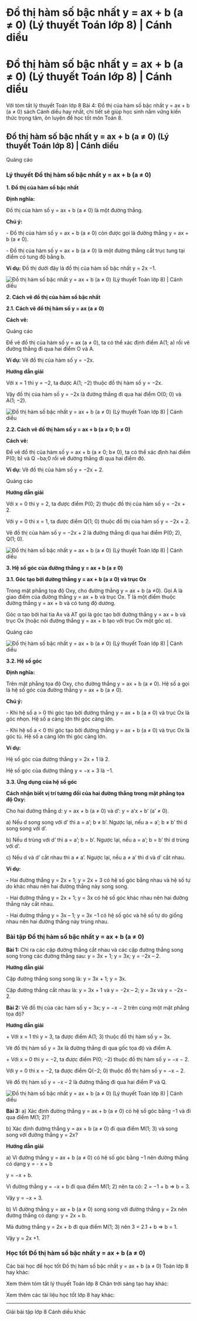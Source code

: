 # Đồ thị hàm số bậc nhất y = ax + b (a ≠ 0) (Lý thuyết Toán lớp 8) | Cánh diều

# Đồ thị hàm số bậc nhất y = ax + b (a ≠ 0) (Lý thuyết Toán lớp 8) | Cánh diều

Với tóm tắt lý thuyết Toán lớp 8 Bài 4: Đồ thị của hàm số bậc nhất y = ax + b (a ≠ 0) sách Cánh diều hay nhất, chi tiết sẽ giúp học sinh nắm vững kiến thức trọng tâm, ôn luyện để học tốt môn Toán 8.

## Đồ thị hàm số bậc nhất y = ax + b (a ≠ 0) (Lý thuyết Toán lớp 8) | Cánh diều

Quảng cáo

### **Lý thuyết Đồ thị hàm số bậc nhất y = ax + b (a ≠ 0)**

**1\. Đồ thị của hàm số bậc nhất**

**Định nghĩa:**

Đồ thị của hàm số y = ax + b (a ≠ 0) là một đường thẳng.

**Chú ý:**

\- Đồ thị của hàm số y = ax + b (a ≠ 0) còn được gọi là đường thẳng y = ax + b (a ≠ 0).

\- Đồ thị của hàm số y = ax + b (a ≠ 0) là một đường thẳng cắt trục tung tại điểm có tung độ bằng b.

**Ví dụ:** Đồ thị dưới đây là đồ thị của hàm số bậc nhất y = 2x −1.

![Đồ thị hàm số bậc nhất y = ax + b \(a ≠ 0\) \(Lý thuyết Toán lớp 8\) | Cánh diều](https://vietjack.com/toan-8-cd/images/ly-thuyet-bai-4-do-thi-ham-so-bac-nhat-y-ax-b.PNG)

**2\. Cách vẽ đồ thị của hàm số bậc nhất**

**2.1. Cách vẽ đồ thị hàm số y = ax (a ≠ 0)**

**Cách vẽ:**

Quảng cáo

Để vẽ đồ thị của hàm số y = ax (a ≠ 0), ta có thể xác định điểm A(1; a) rồi vẽ đường thẳng đi qua hai điểm O và A. 

**Ví dụ:** Vẽ đồ thị của hàm số y = −2x.

**Hướng dẫn giải**

Với x = 1 thì y = −2, ta được A(1; −2) thuộc đồ thị hàm số y = −2x.

Vậy đồ thị của hàm số y = −2x là đường thẳng đi qua hai điểm O(0; 0) và A(1; −2).

![Đồ thị hàm số bậc nhất y = ax + b \(a ≠ 0\) \(Lý thuyết Toán lớp 8\) | Cánh diều](https://vietjack.com/toan-8-cd/images/ly-thuyet-bai-4-do-thi-ham-so-bac-nhat-y-ax-b-1.PNG)

**2.2. Cách vẽ đồ thị hàm số y = ax + b (a ≠ 0; b ≠ 0)**

**Cách vẽ:**

Để vẽ đồ thị của hàm số y = ax + b (a ≠ 0; b≠ 0), ta có thể xác định hai điểm P(0; b) và Q −ba;0 rồi vẽ đường thẳng đi qua hai điểm đó.

**Ví dụ:** Vẽ đồ thị của hàm số y = −2x + 2.

Quảng cáo

**Hướng dẫn giải**

Với x = 0 thì y = 2, ta được điểm P(0; 2) thuộc đồ thị của hàm số y = −2x + 2.

Với y = 0 thì x = 1, ta được điểm Q(1; 0) thuộc đồ thị của hàm số y = −2x + 2.

Vẽ đồ thị của hàm số y = −2x + 2 là đường thẳng đi qua hai điểm P(0; 2), Q(1; 0).

![Đồ thị hàm số bậc nhất y = ax + b \(a ≠ 0\) \(Lý thuyết Toán lớp 8\) | Cánh diều](https://vietjack.com/toan-8-cd/images/ly-thuyet-bai-4-do-thi-ham-so-bac-nhat-y-ax-b-2.PNG)

**3\. Hệ số góc của đường thẳng y = ax + b (a ≠ 0)**

**3.1. Góc tạo bởi đường thẳng y = ax + b (a ≠ 0) và trục Ox**

Trong mặt phẳng tọa độ Oxy, cho đường thẳng y = ax + b (a ≠0). Gọi A là giao điểm của đường thẳng y = ax + b và trục Ox. T là một điểm thuộc đường thẳng y = ax + b và có tung độ dương.

Góc α tạo bởi hai tia Ax và AT gọi là góc tạo bởi đường thẳng y = ax + b và trục Ox (hoặc nói đường thẳng y = ax + b tạo với trục Ox một góc α).

Quảng cáo

![Đồ thị hàm số bậc nhất y = ax + b \(a ≠ 0\) \(Lý thuyết Toán lớp 8\) | Cánh diều](https://vietjack.com/toan-8-cd/images/ly-thuyet-bai-4-do-thi-ham-so-bac-nhat-y-ax-b-3.PNG)

**3.2. Hệ số góc**

**Định nghĩa:**

Trên mặt phẳng tọa độ Oxy, cho đường thẳng y = ax + b (a ≠ 0). Hệ số a gọi là hệ số góc của đường thẳng y = ax + b (a ≠ 0).

**Chú ý:**

\- Khi hệ số a > 0 thì góc tạo bởi đường thẳng y = ax + b (a ≠ 0) và trục Ox là góc nhọn. Hệ số a càng lớn thì góc càng lớn.

\- Khi hệ số a < 0 thì góc tạo bởi đường thẳng y = ax + b (a ≠ 0) và trục Ox là góc tù. Hệ số a càng lớn thì góc càng lớn.

**Ví dụ:**

Hệ số góc của đường thẳng y = 2x + 1 là 2.

Hệ số góc của đường thẳng y = −x + 3 là −1.

**3.3. Ứng dụng của hệ số góc**

**Cách nhận biết vị trí tương đối của hai đường thẳng trong mặt phẳng tọa độ Oxy:**

Cho hai đường thẳng d: y = ax + b (a ≠ 0) và d’: y = a’x + b’ (a’ ≠ 0).

a) Nếu d song song với d’ thì a = a’; b ≠ b’. Ngược lại, nếu a = a’; b ≠ b’ thì d song song với d’.

b) Nếu d trùng với d’ thì a = a’; b = b’. Ngược lại, nếu a = a’; b = b’ thì d trùng với d’.

c) Nếu d và d’ cắt nhau thì a ≠ a’. Ngược lại, nếu a ≠ a’ thì d và d’ cắt nhau.

**Ví dụ:**

**-** Hai đường thẳng y = 2x + 1; y = 2x + 3 có hệ số góc bằng nhau và hệ số tự do khác nhau nên hai đường thẳng này song song.

\- Hai đường thẳng y = 2x + 1; y = 3x có hệ số góc khác nhau nên hai đường thẳng này cắt nhau.

\- Hai đường thẳng y = 3x – 1; y = 3x −1 có hệ số góc và hệ số tự do giống nhau nên hai đường thẳng này trùng nhau.

### **Bài tập Đồ thị hàm số bậc nhất y = ax + b (a ≠ 0)**

**Bài 1:** Chỉ ra các cặp đường thẳng cắt nhau và các cặp đường thẳng song song trong các đường thẳng sau: y = 3x + 1; y = 3x; y = −2x – 2.

**Hướng dẫn giải**

Cặp đường thẳng song song là: y = 3x + 1; y = 3x.

Cặp đường thẳng cắt nhau là: y = 3x + 1 và y = −2x – 2; y = 3x và y = −2x – 2.

**Bài 2:** Vẽ đồ thị của các hàm số y = 3x; y = −x − 2 trên cùng một mặt phẳng tọa độ?

**Hướng dẫn giải**

\+ Với x = 1 thì y = 3, ta được điểm A(1; 3) thuộc đồ thị hàm số y = 3x.

Vẽ đồ thị hàm số y = 3x là đường thẳng đi qua gốc tọa độ và điểm A.

\+ Với x = 0 thì y = −2, ta được điểm P(0; −2) thuộc đồ thị hàm số y = −x − 2.

Với y = 0 thì x = −2, ta được điểm Q(−2; 0) thuộc đồ thị hàm số y = −x − 2.

Vẽ đồ thị hàm số y = −x – 2 là đường thẳng đi qua hai điểm P và Q.

![Đồ thị hàm số bậc nhất y = ax + b \(a ≠ 0\) \(Lý thuyết Toán lớp 8\) | Cánh diều](https://vietjack.com/toan-8-cd/images/ly-thuyet-bai-4-do-thi-ham-so-bac-nhat-y-ax-b-4.PNG)

**Bài 3:** a) Xác định đường thẳng y = ax + b (a ≠ 0) có hệ số góc bằng −1 và đi qua điểm M(1; 2)?

b) Xác định đường thẳng y = ax + b (a ≠ 0) đi qua điểm M(1; 3) và song song với đường thẳng y = 2x?

**Hướng dẫn giải**

a) Vì đường thẳng y = ax + b (a ≠ 0) có hệ số góc bằng −1 nên đường thẳng có dạng y = - x + b

y = −x + b.

Vì đường thẳng y = −x + b đi qua điểm M(1; 2) nên ta có: 2 = −1 + b ⇒ b = 3.

Vậy y = −x + 3.

b) Vì đường thẳng y = ax + b (a ≠ 0) song song với đường thẳng y = 2x nên đường thẳng có dạng: y = 2x + b.

Mà đường thẳng y = 2x + b đi qua điểm M(1; 3) nên 3 = 2.1 + b ⇒ b = 1.

Vậy y = 2x +1. 

### **Học tốt Đồ thị hàm số bậc nhất y = ax + b (a ≠ 0)**

Các bài học để học tốt Đồ thị hàm số bậc nhất y = ax + b (a ≠ 0) Toán lớp 8 hay khác:

Xem thêm tóm tắt lý thuyết Toán lớp 8 Chân trời sáng tạo hay khác:

Xem thêm các tài liệu học tốt lớp 8 hay khác:

* * *

Giải bài tập lớp 8 Cánh diều khác
